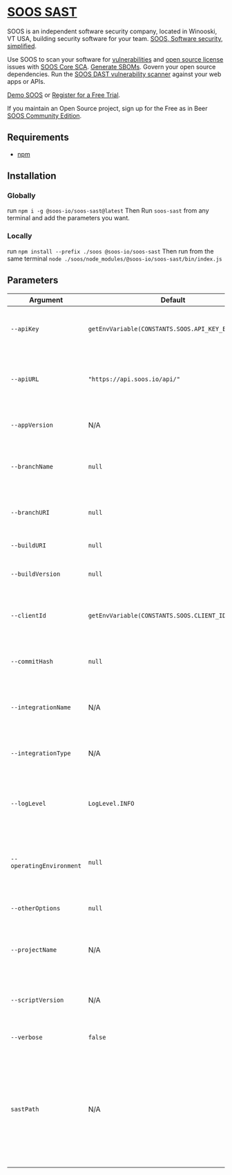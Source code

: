 # [SOOS SAST](https://soos.io/products/sast)

SOOS is an independent software security company, located in Winooski, VT USA, building security software for your team. [SOOS, Software security, simplified](https://soos.io).

Use SOOS to scan your software for [vulnerabilities](https://app.soos.io/research/vulnerabilities) and [open source license](https://app.soos.io/research/licenses) issues with [SOOS Core SCA](https://soos.io/sca-product). [Generate SBOMs](https://kb.soos.io/help/generating-a-software-bill-of-materials-sbom). Govern your open source dependencies. Run the [SOOS DAST vulnerability scanner](https://soos.io/dast-product) against your web apps or APIs.

[Demo SOOS](https://app.soos.io/demo) or [Register for a Free Trial](https://app.soos.io/register).

If you maintain an Open Source project, sign up for the Free as in Beer [SOOS Community Edition](https://soos.io/products/community-edition).

## Requirements
  - [npm](https://docs.npmjs.com/downloading-and-installing-node-js-and-npm)
  
## Installation

### Globally
run `npm i -g @soos-io/soos-sast@latest`
Then Run `soos-sast` from any terminal and add the parameters you want.

### Locally
run `npm install --prefix ./soos @soos-io/soos-sast`
Then run from the same terminal `node ./soos/node_modules/@soos-io/soos-sast/bin/index.js`

## Parameters


| Argument                | Default                                   | Description                                                                                                                          |
| ----------------------- | ----------------------------------------- | ------------------------------------------------------------------------------------------------------------------------------------ |
| `--apiKey`              | `getEnvVariable(CONSTANTS.SOOS.API_KEY_ENV_VAR)` | SOOS API Key - get yours from [SOOS Integration](https://app.soos.io/integrate/sast).                                           |
| `--apiURL`              | `"https://api.soos.io/api/"`              | SOOS API URL - Intended for internal use only, do not modify.                                                                       |
| `--appVersion`          | N/A                                       | App Version - Intended for internal use only.                                                                                      |
| `--branchName`          | `null`                                    | The name of the branch from the SCM System.                                                                                         |
| `--branchURI`           | `null`                                    | The URI to the branch from the SCM System.                                                                                          |
| `--buildURI`            | `null`                                    | URI to CI build info.                                                                                                               |
| `--buildVersion`        | `null`                                    | Version of application build artifacts.                                                                                             |
| `--clientId`            | `getEnvVariable(CONSTANTS.SOOS.CLIENT_ID_ENV_VAR)` | SOOS Client ID - get yours from [SOOS Integration](https://app.soos.io/integrate/sast).                                           |
| `--commitHash`          | `null`                                    | The commit hash value from the SCM System.                                                                                         |
| `--integrationName`     | N/A                                       | Integration Name - Intended for internal use only.                                                                                 |
| `--integrationType`     | N/A                                       | Integration Type - Intended for internal use only.                                                                                 |
| `--logLevel`            | `LogLevel.INFO`                          | Minimum level to show logs: PASS, IGNORE, INFO, WARN, or FAIL.                                                                      |
| `--operatingEnvironment`| `null`                                    | Set Operating environment for information purposes only.                                                                           |
| `--otherOptions`        | `null`                                    | Other Options to pass to syft.                                                                                                      |
| `--projectName`         | N/A                                       | Project Name - this is what will be displayed in the SOOS app.                                                                     |
| `--scriptVersion`       | N/A                                       | Script Version - Intended for internal use only.                                                                                   |
| `--verbose`             | `false`                                   | Enable verbose logging.                                                                                                             |
| `sastPath`              | N/A                                       | The SAST File to scan (*.sarif.json), it could be the location of the file or the file itself. When location is specified only the first file found will be scanned. |
